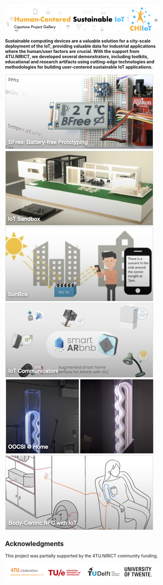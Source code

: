 ![Banner](banner.png)

**Sustainable computing devices are a valuable solution for a city-scale deployment of the IoT, providing valuable data for industrial applications where the human/user factors are crucial. With the support from 4TU.NIRICT, we developed several demonstrators, including toolkits, educational and research artifacts using cutting-edge technologies and methodologies for building user-centered sustainable IoT applications.**

[![P2](p2.png)](/HCSIoT/BFree/)
[![P3](p3.png)](/HCSIoT/IoTSandBox/)
[![P5](p5.png)](/HCSIoT/SunBox/)
[![P4](p4.png)](/HCSIoT/IoTCommunicators/)
[![P1](p1.png)](/HCSIoT/OOCSIatHome/)
[![P6](p6.png)](/HCSIoT/NFCe/)

## Acknowledgments
This project was partially supported by the 4TU.NIRICT community funding.

![Logos](logo.png)
